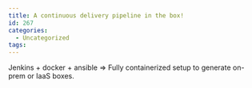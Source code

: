 ```yaml
---
title: A continuous delivery pipeline in the box!
id: 267
categories:
  - Uncategorized
tags:
---
```


Jenkins + docker + ansible =&gt; Fully containerized setup to generate on-prem or IaaS boxes.